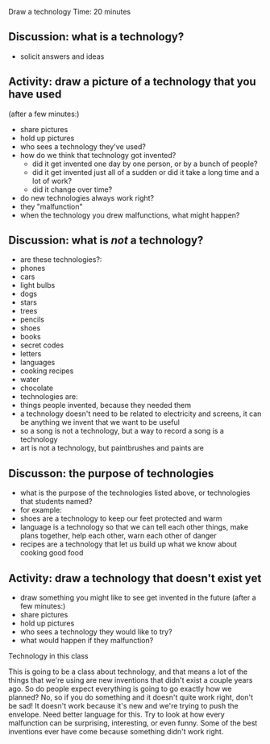 Draw a technology
Time: 20 minutes

Discussion: what is a technology?
----------------------------------------------
* solicit answers and ideas

Activity: draw a picture of a technology that you have used
------------------------------------------------------------------------------
(after a few minutes:)
* share pictures
 * hold up pictures
 * who sees a technology they've used?
 * how do we think that technology got invented?
   * did it get invented one day by one person, or by a bunch of people?
   * did it get invented just all of a sudden or did it take a long time and a lot of work?
   * did it change over time?
* do new technologies always work right?
 * they "malfunction"
 * when the technology you drew malfunctions, what might happen?

Discussion: what is *not* a technology?
 ---------------------------------------------------
* are these technologies?:
 * phones
 * cars
 * light bulbs
 * dogs
 * stars
 * trees
 * pencils
 * shoes
 * books
 * secret codes
 * letters
 * languages
 * cooking recipes
 * water
 * chocolate
* technologies are:
 * things people invented, because they needed them
 * a technology doesn't need to be related to electricity and screens, it can be anything we invent that we want to be useful
 * so  a song is not a technology, but a way to record a song is a technology
 * art is not a technology, but paintbrushes and paints are

Discusson: the purpose of technologies
-----------------------------------------------------
* what is the purpose of the technologies listed above,  or technologies that students named?
 * for example:
  * shoes are a technology to keep our feet protected and warm
  * language is a technology so that we can tell each other things, make plans together, help each other, warn each other of danger
  * recipes are a technology that let us build up what we know about cooking good food

Activity: draw a technology that doesn't exist yet
---------------------------------------------------------------
* draw something you might like to see get invented in the future
(after a few minutes:)
* share pictures
 * hold up pictures
 * who sees a technology they would like to try?
 * what would happen if they malfunction?

Technology in this class

This is going to be a class about technology, and that means a lot of the things that we're using are new inventions that didn't exist a couple years ago. So do people expect everything is going to go exactly how we planned? No, so if you do something and it doesn't quite work right, don't be sad! It doesn't work because it's new and we're trying to push the envelope. Need better language for this. Try to look at how every malfunction can be surprising, interesting, or even funny. Some of the best inventions ever have come because something didn't work right.

